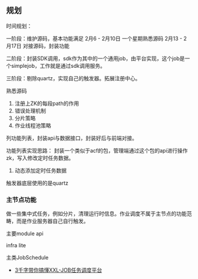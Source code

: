 

## 规划
时间规划：

一阶段：维护源码，基本功能满足
2月6  -  2月10日  一个星期熟悉源码
2月13 -  2月17日  对接源码，封装功能


二阶段：封装SDK调用，sdk作为其中的一个通用job，由平台实现，这个job是一个simplejob，工作就是通过sdk调用服务。



三阶段：剔除quartz，实现自己的触发器。拓展注册中心。





熟悉源码
1. 注册上ZK的每段path的作用
2. 错误处理机制
3. 分片策略
4. 作业线程池策略





列功能列表，封装api与数据接口，封装好后与前端对接。

功能列表实现思路：
封装一个类似于acf的包，管理端通过这个包的api进行操作zk，写入修改定时任务数据。

1. 动态添加定时任务数据



触发器底层使用的是quartz

### 主节点功能

做一些集中式任务，例如分片，清理运行时信息。作业调度不属于主节点的功能范畴，而是作业服务器自己自行触发。



主要module
api

infra
lite


主类JobSchedule










- [3千字带你搞懂XXL-JOB任务调度平台](https://developer.aliyun.com/article/775305)
